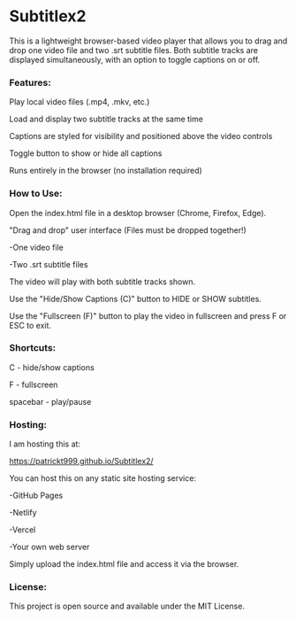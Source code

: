 # Subtitlex2

This is a lightweight browser-based video player that allows you to drag and drop one video file and two .srt subtitle files. Both subtitle tracks are displayed simultaneously, with an option to toggle captions on or off.


### Features:

Play local video files (.mp4, .mkv, etc.)

Load and display two subtitle tracks at the same time

Captions are styled for visibility and positioned above the video controls

Toggle button to show or hide all captions

Runs entirely in the browser (no installation required)


### How to Use:

Open the index.html file in a desktop browser (Chrome, Firefox, Edge).

"Drag and drop" user interface (Files must be dropped together!)

-One video file

-Two .srt subtitle files


The video will play with both subtitle tracks shown.

Use the "Hide/Show Captions (C)" button to HIDE or SHOW subtitles.

Use the "Fullscreen (F)" button to play the video in fullscreen and press F or ESC to exit.


### Shortcuts:

C - hide/show captions

F - fullscreen

spacebar - play/pause


### Hosting:

I am hosting this at:

https://patrickt999.github.io/Subtitlex2/

You can host this on any static site hosting service:

-GitHub Pages

-Netlify

-Vercel

-Your own web server

Simply upload the index.html file and access it via the browser.



### License:

This project is open source and available under the MIT License.

